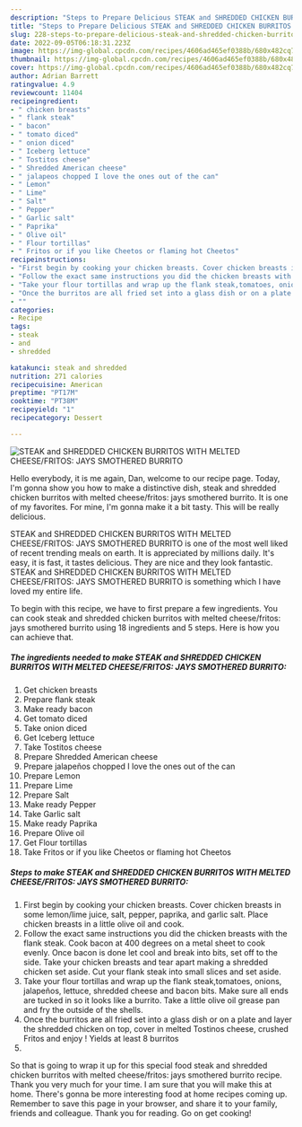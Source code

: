 ```yaml
---
description: "Steps to Prepare Delicious STEAK and SHREDDED CHICKEN BURRITOS WITH MELTED CHEESE/FRITOS: JAYS SMOTHERED BURRITO"
title: "Steps to Prepare Delicious STEAK and SHREDDED CHICKEN BURRITOS WITH MELTED CHEESE/FRITOS: JAYS SMOTHERED BURRITO"
slug: 228-steps-to-prepare-delicious-steak-and-shredded-chicken-burritos-with-melted-cheese-fritos-jays-smothered-burrito
date: 2022-09-05T06:18:31.223Z
image: https://img-global.cpcdn.com/recipes/4606ad465ef0388b/680x482cq70/steak-and-shredded-chicken-burritos-with-melted-cheesefritos-jays-smothered-burrito-recipe-main-photo.jpg
thumbnail: https://img-global.cpcdn.com/recipes/4606ad465ef0388b/680x482cq70/steak-and-shredded-chicken-burritos-with-melted-cheesefritos-jays-smothered-burrito-recipe-main-photo.jpg
cover: https://img-global.cpcdn.com/recipes/4606ad465ef0388b/680x482cq70/steak-and-shredded-chicken-burritos-with-melted-cheesefritos-jays-smothered-burrito-recipe-main-photo.jpg
author: Adrian Barrett
ratingvalue: 4.9
reviewcount: 11404
recipeingredient:
- " chicken breasts"
- " flank steak"
- " bacon"
- " tomato diced"
- " onion diced"
- " Iceberg lettuce"
- " Tostitos cheese"
- " Shredded American cheese"
- " jalapeos chopped I love the ones out of the can"
- " Lemon"
- " Lime"
- " Salt"
- " Pepper"
- " Garlic salt"
- " Paprika"
- " Olive oil"
- " Flour tortillas"
- " Fritos or if you like Cheetos or flaming hot Cheetos"
recipeinstructions:
- "First begin by cooking your chicken breasts. Cover chicken breasts in some lemon/lime juice, salt, pepper, paprika, and garlic salt. Place chicken breasts in a little olive oil and cook."
- "Follow the exact same instructions you did the chicken breasts with the flank steak. Cook bacon at 400 degrees on a metal sheet to cook evenly. Once bacon is done let cool and break into bits, set off to the side. Take your chicken breasts and tear apart making a shredded chicken set aside. Cut your flank steak into small slices and set aside."
- "Take your flour tortillas and wrap up the flank steak,tomatoes, onions, jalapeños, lettuce, shredded cheese and bacon bits. Make sure all ends are tucked in so it looks like a burrito. Take a little olive oil grease pan and fry the outside of the shells."
- "Once the burritos are all fried set into a glass dish or on a plate and layer the shredded chicken on top, cover in melted Tostinos cheese, crushed Fritos and enjoy ! Yields at least 8 burritos"
- ""
categories:
- Recipe
tags:
- steak
- and
- shredded

katakunci: steak and shredded 
nutrition: 271 calories
recipecuisine: American
preptime: "PT17M"
cooktime: "PT38M"
recipeyield: "1"
recipecategory: Dessert

---
```



![STEAK and SHREDDED CHICKEN BURRITOS WITH MELTED CHEESE/FRITOS: JAYS SMOTHERED BURRITO](https://img-global.cpcdn.com/recipes/4606ad465ef0388b/680x482cq70/steak-and-shredded-chicken-burritos-with-melted-cheesefritos-jays-smothered-burrito-recipe-main-photo.jpg)

Hello everybody, it is me again, Dan, welcome to our recipe page. Today, I'm gonna show you how to make a distinctive dish, steak and shredded chicken burritos with melted cheese/fritos: jays smothered burrito. It is one of my favorites. For mine, I'm gonna make it a bit tasty. This will be really delicious.

STEAK and SHREDDED CHICKEN BURRITOS WITH MELTED CHEESE/FRITOS: JAYS SMOTHERED BURRITO is one of the most well liked of recent trending meals on earth. It is appreciated by millions daily. It's easy, it is fast, it tastes delicious. They are nice and they look fantastic. STEAK and SHREDDED CHICKEN BURRITOS WITH MELTED CHEESE/FRITOS: JAYS SMOTHERED BURRITO is something which I have loved my entire life.




To begin with this recipe, we have to first prepare a few ingredients. You can cook steak and shredded chicken burritos with melted cheese/fritos: jays smothered burrito using 18 ingredients and 5 steps. Here is how you can achieve that.

<!--inarticleads1-->

##### The ingredients needed to make STEAK and SHREDDED CHICKEN BURRITOS WITH MELTED CHEESE/FRITOS: JAYS SMOTHERED BURRITO:

1. Get  chicken breasts
1. Prepare  flank steak
1. Make ready  bacon
1. Get  tomato diced
1. Take  onion diced
1. Get  Iceberg lettuce
1. Take  Tostitos cheese
1. Prepare  Shredded American cheese
1. Prepare  jalapeños chopped I love the ones out of the can
1. Prepare  Lemon
1. Prepare  Lime
1. Prepare  Salt
1. Make ready  Pepper
1. Take  Garlic salt
1. Make ready  Paprika
1. Prepare  Olive oil
1. Get  Flour tortillas
1. Take  Fritos or if you like Cheetos or flaming hot Cheetos




<!--inarticleads2-->

##### Steps to make STEAK and SHREDDED CHICKEN BURRITOS WITH MELTED CHEESE/FRITOS: JAYS SMOTHERED BURRITO:

1. First begin by cooking your chicken breasts. Cover chicken breasts in some lemon/lime juice, salt, pepper, paprika, and garlic salt. Place chicken breasts in a little olive oil and cook.
1. Follow the exact same instructions you did the chicken breasts with the flank steak. Cook bacon at 400 degrees on a metal sheet to cook evenly. Once bacon is done let cool and break into bits, set off to the side. Take your chicken breasts and tear apart making a shredded chicken set aside. Cut your flank steak into small slices and set aside.
1. Take your flour tortillas and wrap up the flank steak,tomatoes, onions, jalapeños, lettuce, shredded cheese and bacon bits. Make sure all ends are tucked in so it looks like a burrito. Take a little olive oil grease pan and fry the outside of the shells.
1. Once the burritos are all fried set into a glass dish or on a plate and layer the shredded chicken on top, cover in melted Tostinos cheese, crushed Fritos and enjoy ! Yields at least 8 burritos
1. 




So that is going to wrap it up for this special food steak and shredded chicken burritos with melted cheese/fritos: jays smothered burrito recipe. Thank you very much for your time. I am sure that you will make this at home. There's gonna be more interesting food at home recipes coming up. Remember to save this page in your browser, and share it to your family, friends and colleague. Thank you for reading. Go on get cooking!
